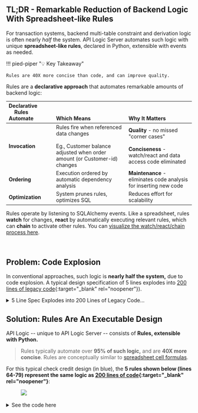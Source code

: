 ## TL;DR - Remarkable Reduction of Backend Logic With Spreadsheet-like Rules

For transaction systems, backend multi-table constraint and derivation logic is often nearly *half* the system.  API Logic Server automates such logic with unique **spreadsheet-like rules**, declared in Python, extensible with events as needed.

!!! pied-piper ":bulb: Key Takeaway"

    Rules are 40X more concise than code, and can improve quality.

Rules are a **declarative approach** that automates remarkable amounts of backend logic:

| Declarative &nbsp;&nbsp;&nbsp;&nbsp;Rules Automate | <br><br>Which Means | <br><br>Why It Matters |
| :--- |:---|:---|
| **Invocation** | Rules fire when referenced data changes<br><br>Eg., Customer balance adjusted when order amount (or Customer-id) changes | **Quality** - no missed "corner cases"<br><br>**Conciseness** - watch/react and data access code eliminated |
| **Ordering** | Execution ordered by automatic dependency analysis | **Maintenance** - eliminates code analysis for inserting new code |
| **Optimization** | System prunes rules, optimizes SQL | Reduces effort for scalability |

Rules operate by listening to SQLAlchemy events.  Like a spreadsheet, rules __watch__ for changes, __react__ by automatically executing relevant rules, which can __chain__ to activate other rules.  You can [visualize the watch/react/chain process here](https://valhuber.github.io/ApiLogicServer/Logic-Operation/#watch-react-chain).

&nbsp;

## Problem: Code Explosion

In conventional approaches, such logic is **nearly half the system,** due to code explosion.  A typical design specification of 5 lines explodes into [200 lines of legacy code](https://github.com/valhuber/LogicBank/wiki/by-code){:target="_blank" rel="noopener"}).

<details markdown>
<summary>5 Line Spec Explodes into 200 Lines of Legacy Code... </summary>

Let's imagine we have a "cocktail napkin spec" for checking credit, shown (in blue) in the diagram below.  How might we enforce such logic?

* In UI controllers - this is the most common choice.  It's actually the worst choice, since it offers little re-use, and does not apply to non-UI cases such as API-based application integration.

* Centralized in the server - in the past, we might have written triggers, but a modern software architecture centralizes such logic in an App Server tier.  If you are using an ORM such as SQLAlchemy, you can _ensure sharing_ with `before_flush` events as shown below.

After we've determined _where_ to put the code, we then have to _write_ it.  Our simple 5 line cocktail napkin specification explodes into [200 lines of legacy code](https://github.com/valhuber/LogicBank/wiki/by-code){:target="_blank" rel="noopener"}):

<figure><img src="https://github.com/valhuber/LogicBank/raw/main/images/overview/rules-vs-code.png"></figure>

It's also incredibly repetitive - you often get the feeling you're doing the same thing over and over.

And you're right.  It's because backend logic follows patterns of "what" is supposed to happen.
And your code is the "how". 
</details>


## Solution: Rules Are An Executable Design

API Logic -- unique to API Logic Server -- consists of __Rules, extensible with Python.__  

> Rules typically automate over **95% of such logic,** and are **40X more concise**.  Rules are conceptually similar to [spreadsheet cell formulas](../Logic-Operation/#basic-idea-like-a-spreadsheet).

For this typical check credit design (in blue), the __5 rules shown below (lines 64-79) represent the same logic as [200 lines of code](https://github.com/valhuber/LogicBank/wiki/by-code){:target="_blank" rel="noopener"}__:

<figure><img src="https://github.com/valhuber/apilogicserver/wiki/images/logic/5-rules-cocktail.png?raw=true"></figure>


<details markdown>

  <summary>See the code here</summary>
```python
"""
Logic Design ("Cocktail Napkin Design") for User Story Check Credit
    Customer.Balance <= CreditLimit
    Customer.Balance = Sum(Order.AmountTotal where unshipped)
    Order.AmountTotal = Sum(OrderDetail.Amount)
    OrderDetail.Amount = Quantity * UnitPrice
    OrderDetail.UnitPrice = copy from Product
"""

Rule.constraint(validate=models.Customer,       # logic design translates directly into rules
    as_condition=lambda row: row.Balance <= row.CreditLimit,
    error_msg="balance ({row.Balance}) exceeds credit ({row.CreditLimit})")

Rule.sum(derive=models.Customer.Balance,        # adjust iff AmountTotal or ShippedDate or CustomerID changes
    as_sum_of=models.Order.AmountTotal,
    where=lambda row: row.ShippedDate is None)  # adjusts - *not* a sql select sum...

Rule.sum(derive=models.Order.AmountTotal,       # adjust iff Amount or OrderID changes
    as_sum_of=models.OrderDetail.Amount)

Rule.formula(derive=models.OrderDetail.Amount,  # compute price * qty
    as_expression=lambda row: row.UnitPrice * row.Quantity)

Rule.copy(derive=models.OrderDetail.UnitPrice,  # get Product Price (e,g., on insert, or ProductId change)
    from_parent=models.Product.UnitPrice)

"""
    Demonstrate that logic == Rules + Python (for extensibility)
"""
def congratulate_sales_rep(row: models.Order, old_row: models.Order, logic_row: LogicRow):
    """ use events for sending email, messages, etc. """
    if logic_row.ins_upd_dlt == "ins":  # logic engine fills parents for insert
        sales_rep = row.Employee
        if sales_rep is None:
            logic_row.log("no salesrep for this order")
        elif sales_rep.Manager is None:
            logic_row.log("no manager for this order's salesrep")
        else:
            logic_row.log(f'Hi, {sales_rep.Manager.FirstName} - '
                            f'Congratulate {sales_rep.FirstName} on their new order')

Rule.commit_row_event(on_class=models.Order, calling=congratulate_sales_rep)
```
</details>

&nbsp;


## Declare, Extend, Manage

Use standard tools - standard language (Python), IDEs, and tools as described below.

### Declare: Python

Rules are declared in Python, using your IDE as shown above.

#### Code Completion

Your IDE code completion services can aid in discovering logic services.  There are 2 key elements:

1. Discover _rules_ by `Rule.`
2. Discovery _logic services_ made available through `logic_row`

  > If these aren't working, ensure your `venv` setup is correct - consult the [Trouble Shooting](../Troubleshooting#code-completion-fails) Guide.

You can find examples of these services in the sample `ApiLogicProject`.

<figure><img src="https://github.com/valhuber/apilogicserver/wiki/images/vscode/venv.png?raw=true"></figure>


### Extend: Python

While 95% is certainly remarkable, it's not 100%.  Automating most of the logic is of no value unless there are provisions to address the remainder.

That provision is standard Python, provided as standard events (lines 84-100 in the first screen shot above).  This will be typically be used for non-database oriented logic such as files and messages, and for extremely complex database logic.



### Manage: Your IDE, SCCS

The screen shot above illustrates you use your IDE (e.g., VSCode, PyCharm) to declare logic using Python, with all the familiar features of code completion and syntax high-lighting.  You can also use the debugger, and familiar Source Code Control tools such as `git`.



#### Logic Debugging

If we use Swagger and run `ServicesEndPoint - Post/add_order`, we get the following :

![Logic Debug](images/logic/logic-debug.png)

##### IDE Debugger

This illustrates that you can stop in your rule logic (the red dot on line 111), and use your **IDE debugger** (here, VSCode) to see variables, step through execution, etc.

##### Logic Logging

In addition, the system creates a ""logic log** of all rules that fire, to aid in debugging by visualizing rule execution:

*   Each line represents a rule execution, showing row state (old/new values), and the _{reason}_ that caused the update (e.g., client, sum adjustment)
*   Log indention shows multi-table chaining

> Logging is performed using standard Python logging, with a logger named `logic_logger`.  Use `info` for tracing, and `debug` for additional information (e.g., a declared rules are logged).


##### VSCode debugging

In VSCode, set `"redirectOutput": true` in your **Launch Configuration.**  This directs logging output to the Debug Console, where it is not word-wrapped (word-wrap obscures the multi-table chaining).

<figure><img src="https://github.com/valhuber/apilogicserver/wiki/images/docker/VSCode/no-line-wrap.png"></figure>


&nbsp;

## Key Aspects of Logic

While conciseness is the most immediately obvious aspect of logic, rules provide deeper value as summarized below.

| Concept | Rule Automation | Why It Matters|
| :--- |:---|:---|
| Re-use | Automatic re-use over all resources and actions | __Velocity / Conciseness:__ Eliminates logic replication over multiple UI controllers or services. |
| Invocation | Automatic logic execution, on referenced data changes |__Quality:__ Eliminates the _"code was there but not called"_ problem.<br><br>Rules are _active,_ transforming ‘dumb’ database objects into _smart_ business objects |
| Execution Order | Automatic ordering based on dependencies |__Maintenance:__ Eliminates the _"where do I insert this code"_ problem - the bulk of maintenance effort. |
| Dependency Management | Automatic chaining |__Conciseness:__ Eliminates the code that tests _"what's changed"_ to invoke relevant logic |
| Multi-Table Chaining | Multi-Table Transactions |__Simplicity:__ Eliminates and optimizes data access code |
| Persistence | Automatic optimization |__Performance:__ Unlike Rete engines which have no concept of old values, transaction logic can prune rules for unchanged data, and optimize for adjustment logic based on the difference between old/new values.  This can literally result in sub-second performance instead of multiple minutes, and can be tuned without recoding.. |

See also the [FAQs](../FAQ-RETE).

### Concise

Automatic dependency management means that this logic is eliminated, so rules can be n-fold more concise as explained at the top of this page.


### Automatic Reuse
Just as a spreadsheet reacts
to inserts, updates and deletes to a summed column,
rules automate _adding_, _deleting_ and _updating_ orders.
This is how 5 rules represent the same logic as 200 lines of code.

Our cocktail napkin spec is really nothing more than a set of spreadsheet-like rules that govern how to derive and constrain our data.  And by conceiving of the rules as associated with the _data_ (instead of a UI button), rules conceived for Place Order _automatically_ address these related transactions:

*   add order
* [**Ship Order**](https://github.com/valhuber/LogicBank/wiki/Ship-Order) illustrates *cascade*, another form of multi-table logic
*   delete order
*   assign order to different customer
*   re-assign an Order Detail to a different Product, with a different quantity
*   add/delete Order Detail


### Scalability: Prune and Optimize
Scalability requires more than clustering - SQLs must be pruned
and optimized.  For example, the balance rule:

* is **pruned** if only a non-referenced column is altered (e.g., Shipping Address)
* is **optimized** into a 1-row _adjustment_ update instead of an
expensive SQL aggregate

For more on how logic automates and optimizes multi-table transactions,
[click here](https://github.com/valhuber/LogicBank/wiki#scalability-automatic-pruning-and-optimization).

### Automatic Ordering

The system parses your _derivation rules_ to determine dependencies, and uses this to order execution.  This occurs once per session on activation, so rule declaration changes automatically determine a new order.  

This is significant for iterative development and maintenance, eliminating the bulk of time spent determining _where do I insert this new logic_.

#### Control for actions and constraints
Constraint and action rules are executed in their declaration order.

